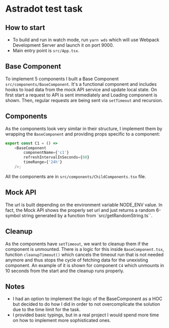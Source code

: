 # Astradot test task

## How to start
- To build and run in watch mode, run `yarn wds` which will use Webpack Development Server and launch it on port 9000.
- Main entry point is `src/App.tsx`.


## Base Component
To implement 5 components I built a Base Component `src/components/BaseComponent`.
It's a functional component and includes hooks to load data from the mock API service and update local state.
On first start a request to API is sent immediately and Loading component is shown.
Then, regular requests are being sent via `setTimeout` and recursion. 

## Components
As the components look very similar in their structure, I implement them by wrapping the `BaseComponent` 
and providing props specific to a component:

```typescript jsx
export const C1 = () =>
    <BaseComponent
        componentName={'c1'}
        refreshIntervalInSeconds={60}
        timeRange={'24h'}
    />;
```

All the components are in `src/components/ChildComponents.tsx` file.

## Mock API
The url is built depending on the environment variable NODE_ENV value.
In fact, the Mock API shows the properly set url and just returns a random 6-symbol string generated by a function from `src/getRandomString.ts``.

## Cleanup
As the components have `setTimeout`, we want to cleanup them if the component is unmounted. There is a logic for this inside `BaseComponent.tsx`, 
function `cleanupTimeout()` which cancels the timeout run that is not needed anymore and thus stops the cycle of fetching data for the unexisting component.
An example of it is shown for component `C4` which unmounts in 10 seconds from the start and the cleanup runs properly.

## Notes
- I had an option to implement the logic of the BaseComponent as a HOC but decided to do how I did in order to not overcomplicate 
the solution due to the time limit for the task.
- I provided basic typings, but in a real project I would spend more time on how to implement more sophisticated ones. 